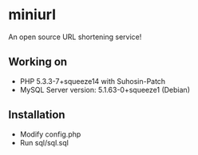 # miniurl
An open source URL shortening service!

## Working on
- PHP 5.3.3-7+squeeze14 with Suhosin-Patch
- MySQL Server version: 5.1.63-0+squeeze1 (Debian)

## Installation
- Modify config.php
- Run sql/sql.sql
